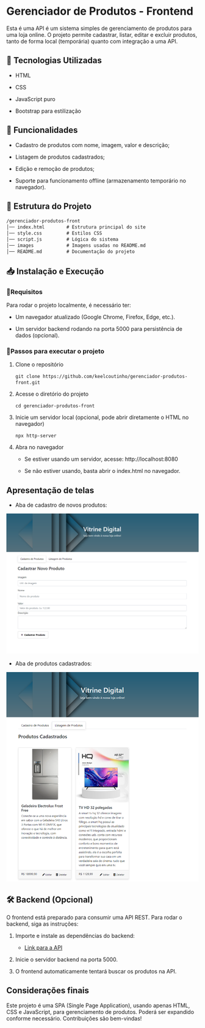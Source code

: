 # Gerenciador de Produtos - Frontend

Esta é uma API é um sistema simples de gerenciamento de produtos para uma loja online. O projeto permite cadastrar, listar, editar e excluir produtos, tanto de forma local (temporária) quanto com integração a uma API.

## 🚀 Tecnologias Utilizadas

* HTML

* CSS

* JavaScript puro

* Bootstrap para estilização


## 📌 Funcionalidades

* Cadastro de produtos com nome, imagem, valor e descrição;

* Listagem de produtos cadastrados;

* Edição e remoção de produtos;

* Suporte para funcionamento offline (armazenamento temporário no navegador).

## 📂 Estrutura do Projeto

```
/gerenciador-produtos-front
│── index.html        # Estrutura principal do site
│── style.css         # Estilos CSS
│── script.js         # Lógica do sistema
│── images            # Imagens usadas no README.md
│── README.md         # Documentação do projeto
```
## 📥 Instalação e Execução

### 🔹Requisitos

Para rodar o projeto localmente, é necessário ter:

* Um navegador atualizado (Google Chrome, Firefox, Edge, etc.).

* Um servidor backend rodando na porta 5000 para persistência de dados (opcional).

### 🔹Passos para executar o projeto
1. Clone o repositório
    ```
    git clone https://github.com/keelcoutinho/gerenciador-produtos-front.git
    ```

2. Acesse o diretório do projeto

    ```
    cd gerenciador-produtos-front
    ```

3. Inicie um servidor local (opcional, pode abrir diretamente o HTML no navegador)
    ```
    npx http-server
    ```
4. Abra no navegador

    * Se estiver usando um servidor, acesse: http://localhost:8080

    * Se não estiver usando, basta abrir o index.html no navegador.

## Apresentação de telas

* Aba de cadastro de novos produtos:

![Aba de cadastro de novos produto](Images/image-pg-cadastro.png)

* Aba de produtos cadastrados:

![Aba de produtos](Images/image-pg-produtos.png)

## 🛠 Backend (Opcional)

O frontend está preparado para consumir uma API REST. Para rodar o backend, siga as instruções:

1. Importe e instale as dependências do backend:
    * [Link para a API](https://github.com/keelcoutinho/gerenciador-produtos-flask)

2. Inicie o servidor backend na porta 5000.

3. O frontend automaticamente tentará buscar os produtos na API.

## Considerações finais
Este projeto é uma SPA (Single Page Application), usando apenas HTML, CSS e JavaScript, para gerenciamento de produtos. Poderá ser expandido conforme necessário. Contribuições são bem-vindas!